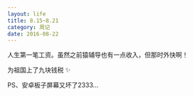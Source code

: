 ```yaml
---
layout: life
title: 8.15~8.21
category: 周记
date: 2016-08-22
---
```


人生第一笔工资。虽然之前猿辅导也有一点收入，但那时外快啊！

为祖国上了九块钱税 :sparkles:

PS、安卓板子屏幕又坏了2333...
